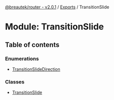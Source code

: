 [@breautek/router - v2.0.1](../README.md) / [Exports](../modules.md) / TransitionSlide

# Module: TransitionSlide

## Table of contents

### Enumerations

- [TransitionSlideDirection](../enums/TransitionSlide.TransitionSlideDirection.md)

### Classes

- [TransitionSlide](../classes/TransitionSlide.TransitionSlide-1.md)
